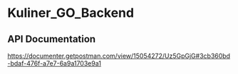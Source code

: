 # Kuliner_GO_Backend

## API Documentation

https://documenter.getpostman.com/view/15054272/Uz5GpGjG#3cb360bd-bdaf-476f-a7e7-6a9a1703e9a1
